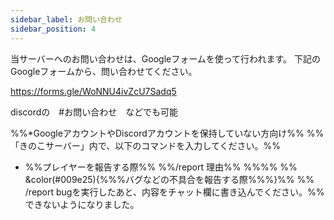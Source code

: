 ```yaml
---
sidebar_label: お問い合わせ
sidebar_position: 4
---
```

当サーバーへのお問い合わせは、Googleフォームを使って行われます。
下記のGoogleフォームから、問い合わせてください。

https://forms.gle/WoNNU4ivZcU7Sadq5

discordの　#お問い合わせ　などでも可能

%%*GoogleアカウントやDiscordアカウントを保持していない方向け%%
%%「きのこサーバー」内で、以下のコマンドを入力してください。%%
- %%プレイヤーを報告する際%%
%%/report <mcid> 理由%%
%%%%
%% &color(#009e25){%%%バグなどの不具合を報告する際%%%}%%
%% /report bugを実行したあと、内容をチャット欄に書き込んでください。%%
できないようになりました。